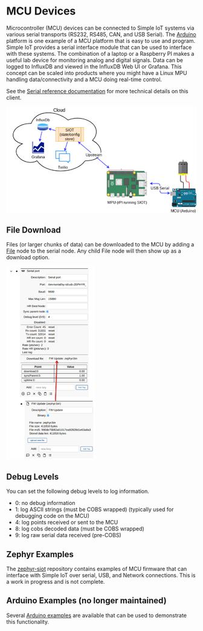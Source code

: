 # MCU Devices

Microcontroller (MCU) devices can be connected to Simple IoT systems via various
serial transports (RS232, RS485, CAN, and USB Serial). The
[Arduino](https://www.arduino.cc/) platform is one example of a MCU platform
that is easy to use and program. Simple IoT provides a serial interface module
that can be used to interface with these systems. The combination of a laptop or
a Raspberry PI makes a useful lab device for monitoring analog and digital
signals. Data can be logged to InfluxDB and viewed in the InfluxDB Web UI or
Grafana. This concept can be scaled into products where you might have a Linux
MPU handling data/connectivity and a MCU doing real-time control.

See the [Serial reference documentation](../ref/serial.md) for more technical
details on this client.

![mcu](images/mcu.png)

## File Download

Files (or larger chunks of data) can be downloaded to the MCU by adding a [File](file.md) node to the serial node. Any child File node will then show up as a download option.

​		<img src="assets/image-20240903123623959.png" alt="image-20240903123623959" style="zoom:50%;" />

## Debug Levels

You can set the following debug levels to log information.

- 0: no debug information
- 1: log ASCII strings (must be COBS wrapped) (typically used for debugging code
  on the MCU)
- 4: log points received or sent to the MCU
- 8: log cobs decoded data (must be COBS wrapped)
- 9: log raw serial data received (pre-COBS)

## Zephyr Examples

The [zephyr-siot](https://github.com/simpleiot/zephyr-siot) repository contains examples of MCU firmware that can interface with Simple IoT over serial, USB, and Network connections. This is a work in progress and is not complete.

## Arduino Examples (no longer maintained)

Several
[Arduino examples](https://github.com/simpleiot/firmware/tree/master/Arduino)
are available that can be used to demonstrate this functionality.
